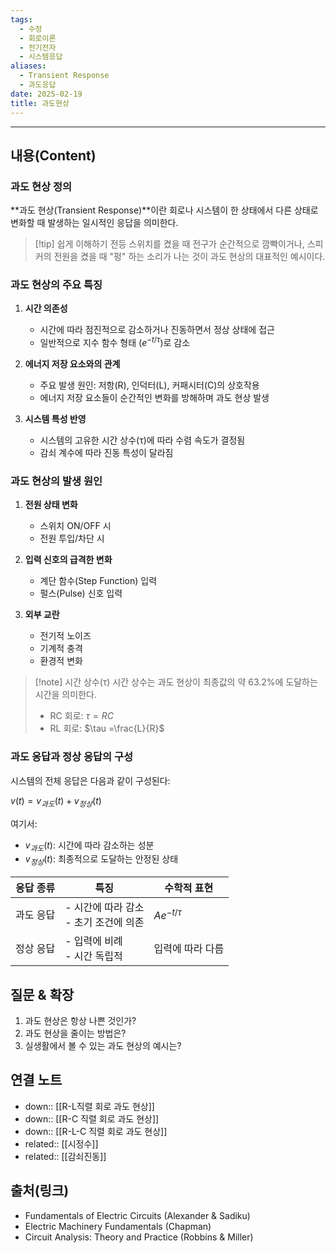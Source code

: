 ```yaml
---
tags:
  - 수정
  - 회로이론
  - 전기전자
  - 시스템응답
aliases:
  - Transient Response
  - 과도응답
date: 2025-02-19
title: 과도현상
---
```


---

## 내용(Content)

### 과도 현상 정의

**과도 현상(Transient Response)**이란 회로나 시스템이 한 상태에서 다른 상태로 변화할 때 발생하는 일시적인 응답을 의미한다.

>[!tip] 쉽게 이해하기
>전등 스위치를 켰을 때 전구가 순간적으로 깜빡이거나, 스피커의 전원을 켰을 때 "펑" 하는 소리가 나는 것이 과도 현상의 대표적인 예시이다.

### 과도 현상의 주요 특징

1. **시간 의존성**
   - 시간에 따라 점진적으로 감소하거나 진동하면서 정상 상태에 접근
   - 일반적으로 지수 함수 형태 $(e^{-t/\tau})$로 감소

2. **에너지 저장 요소와의 관계**
   - 주요 발생 원인: 저항(R), 인덕터(L), 커패시터(C)의 상호작용
   - 에너지 저장 요소들이 순간적인 변화를 방해하며 과도 현상 발생

3. **시스템 특성 반영**
   - 시스템의 고유한 시간 상수(τ)에 따라 수렴 속도가 결정됨
   - 감쇠 계수에 따라 진동 특성이 달라짐

### 과도 현상의 발생 원인

1. **전원 상태 변화**
   - 스위치 ON/OFF 시
   - 전원 투입/차단 시
   
2. **입력 신호의 급격한 변화**
   - 계단 함수(Step Function) 입력
   - 펄스(Pulse) 신호 입력
   
3. **외부 교란**
   - 전기적 노이즈
   - 기계적 충격
   - 환경적 변화

>[!note] 시간 상수(τ)
>시간 상수는 과도 현상이 최종값의 약 63.2%에 도달하는 시간을 의미한다. 
>- RC 회로: $\tau = RC$
>- RL 회로: $\tau =\frac{L}{R}$

### 과도 응답과 정상 응답의 구성

시스템의 전체 응답은 다음과 같이 구성된다:

$v(t) = v_{과도}(t) + v_{정상}(t)$

여기서:
- $v_{과도}(t)$: 시간에 따라 감소하는 성분
- $v_{정상}(t)$: 최종적으로 도달하는 안정된 상태

| 응답 종류 | 특징                         | 수학적 표현         |
| ----- | -------------------------- | -------------- |
| 과도 응답 | - 시간에 따라 감소<br>- 초기 조건에 의존 | $Ae^{-t/\tau}$ |
| 정상 응답 | - 입력에 비례<br>- 시간 독립적       | 입력에 따라 다름      |

## 질문 & 확장

1. 과도 현상은 항상 나쁜 것인가?
2. 과도 현상을 줄이는 방법은?
3. 실생활에서 볼 수 있는 과도 현상의 예시는?

## 연결 노트

- down:: [[R-L직렬 회로 과도 현상]]
- down:: [[R-C 직렬 회로 과도 현상]]
- down:: [[R-L-C 직렬 회로 과도 현상]]
- related:: [[시정수]]
- related:: [[감쇠진동]]

## 출처(링크)

- Fundamentals of Electric Circuits (Alexander & Sadiku)
- Electric Machinery Fundamentals (Chapman)
- Circuit Analysis: Theory and Practice (Robbins & Miller)





